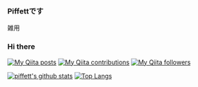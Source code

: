 ### Piffettです

雑用

### Hi there
<!--
**stmtk1/stmtk1** is a ✨ _special_ ✨ repository because its `README.md` (this file) appears on your GitHub profile.

Here are some ideas to get you started:

- 🔭 I’m currently working on ...
- 🌱 I’m currently learning ...
- 👯 I’m looking to collaborate on ...
- 🤔 I’m looking for help with ...
- 💬 Ask me about ...
- 📫 How to reach me: ...
- 😄 Pronouns: ...
- ⚡ Fun fact: ...
-->
[![My Qiita posts](https://qiita-badge.apiapi.app/s/sizumita/posts.svg)](http://qiita.com/piffett)
[![My Qiita contributions](https://qiita-badge.apiapi.app/s/sizumita/contributions.svg)](http://qiita.com/piffett)
[![My Qiita followers](https://qiita-badge.apiapi.app/s/sizumita/followers.svg)](http://qiita.com/piffett)

[![piffett's github stats](https://github-readme-stats.vercel.app/api?username=piffett)](https://github.com/anuraghazra/github-readme-stats)
[![Top Langs](https://github-readme-stats.vercel.app/api/top-langs/?username=piffett)](https://github.com/anuraghazra/github-readme-stats)
